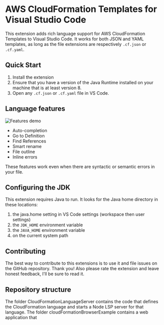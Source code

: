 # AWS CloudFormation Templates for Visual Studio Code
This extension adds rich language support for AWS CloudFormation Templates to Visual Studio Code. It works for both JSON and YAML templates, as long as the file extensions are respectively `.cf.json` or `.cf.yaml`.

## Quick Start
1. Install the extension
2. Ensure that you have a version of the Java Runtime installed on your machine that is at least version 8.
3. Open any `.cf.json` or `.cf.yaml` file in VS Code. 

## Language features

![Features demo](../raw/master/extension/images/demo.gif)

- Auto-completion
- Go to Definition
- Find References
- Smart rename
- File outline
- Inline errors

These features work even when there are syntactic or semantic errors in your file.

## Configuring the JDK
This extension requires Java to run. It looks for the Java home directory in these locations:

1. the java.home setting in VS Code settings (workspace then user settings)
1. the `JDK_HOME` environment variable
1. the `JAVA_HOME` environment variable
1. on the current system path

## Contributing

The best way to contribute to this extensions is to use it and file issues on the GitHub repository. Thank you! Also please rate the extension and leave honest feedback, I'll be sure to read it.

## Repository structure
The folder CloudFormationLanguageServer contains the code that defines the CloudFormation language and starts a Node LSP server for that language.
The folder cloudFormationBrowserExample contains a web application that 
